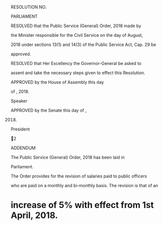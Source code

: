 RESOLUTION NO.

PARLIAMENT

RESOLVED that the Public Service (General) Order, 2018 made by

the Minister responsible for the Civil Service on the                   day of August,

2018  under  sections  13(1)  and  14(3)  of  the  Public  Service  Act,  Cap.  29  be

approved.

RESOLVED  that Her  Excellency the Governor-General be asked to

assent and take the necessary steps given to effect this Resolution.

APPROVED      by      the      House      of      Assembly      this                            day

of                                      , 2018.

Speaker

APPROVED by the Senate this               day of                             ,

2018.

President

2

ADDENDUM

The  Public  Service  (General)  Order,  2018  has  been  laid  in

Parliament.

The Order provides for the revision of salaries paid to public officers

who  are  paid  on  a  monthly  and  bi-monthly  basis.    The  revision  is  that  of  an

# increase of 5% with effect from 1st April, 2018.

